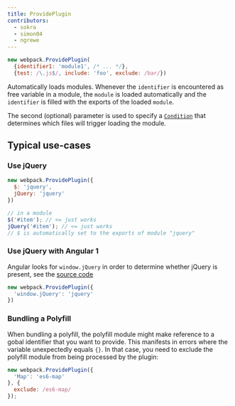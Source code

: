```yaml
---
title: ProvidePlugin
contributors:
  - sokra
  - simon04
  - ngrewe
---
```


```javascript
new webpack.ProvidePlugin(
  {identifier1: 'module1', /* ... */},
  {test: /\.js$/, include: 'foo', exclude: /bar/})
```

Automatically loads modules. Whenever the `identifier` is encountered as free variable in a module, the `module` is loaded automatically and the `identifier` is filled with the exports of the loaded `module`.

The second (optional) parameter is used to specify a [`Condition`](/configuration/module/#condition) that
determines which files will trigger loading the module.

## Typical use-cases

### Use jQuery

```javascript
new webpack.ProvidePlugin({
  $: 'jquery',
  jQuery: 'jquery'
})
```

```javascript
// in a module
$('#item'); // <= just works
jQuery('#item'); // <= just works
// $ is automatically set to the exports of module "jquery"
```

### Use jQuery with Angular 1

Angular looks for `window.jQuery` in order to determine whether jQuery is present, see the [source code](https://github.com/angular/angular.js/blob/v1.5.9/src/Angular.js#L1821-L1823)

```javascript
new webpack.ProvidePlugin({
  'window.jQuery': 'jquery'
})
```

### Bundling a Polyfill

When bundling a polyfill, the polyfill module might make reference to a gobal identifier that you want to
provide. This manifests in errors where the variable unexpectedly equals `{}`. In that case, you need to
exclude the polyfill module from being processed by the plugin:

```javascript
new webpack.ProvidePlugin({
  'Map': 'es6-map'
}, {
  exclude: /es6-map/
});
```
